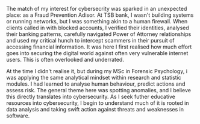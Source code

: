 The match of my interest for cybersecrity was sparked in an unexpected place: as a Fraud Prevention Adisor. At TSB bank, I wasn't building systems or running networks, but I was 
something akin to a human firewall. When clients called in with blocked accounts, I verified their identities, analysed their banking patterns, carefully navigated Power of Attorney
relationships and used my critical hunch to intercept scammers in their pursuit of accessing financial information. It was here I first realised how much effort goes into securing 
the digital world against often very vulnerable internet users. This is often overlooked and underrated. 

At the time I didn't realise it, but during my MSc in Forensic Psychology, i was applying the same analytical mindset within research and statistic modules. I had learned to analyse
human behaviour, predict actions and assess risk. The general theme here was spotting anomalies, and I believe this directly translates into cybersecurity. As I seek futher educative
resources into cybersecurity, I begin to understand much of it is rooted in data analysis and taking swift action against threats and weaknesses in software. 
